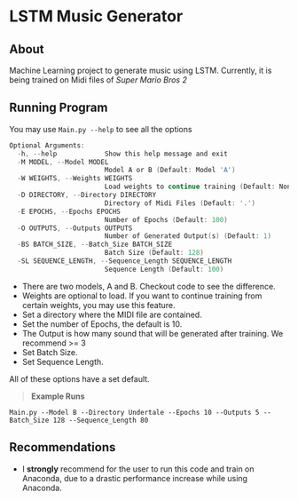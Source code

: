 # LSTM Music Generator

## About
Machine Learning project to generate music using LSTM.
Currently, it is being trained on Midi files of *Super Mario Bros 2*

## Running Program
You may use `Main.py --help` to see all the options
```C
Optional Arguments:
  -h, --help            Show this help message and exit
  -M MODEL, --Model MODEL
                        Model A or B (Default: Model 'A')
  -W WEIGHTS, --Weights WEIGHTS
                        Load weights to continue training (Default: None)
  -D DIRECTORY, --Directory DIRECTORY
                        Directory of Midi Files (Default: '.')
  -E EPOCHS, --Epochs EPOCHS
                        Number of Epochs (Default: 100)
  -O OUTPUTS, --Outputs OUTPUTS
                        Number of Generated Output(s) (Default: 1)
  -BS BATCH_SIZE, --Batch_Size BATCH_SIZE
                        Batch Size (Default: 128)
  -SL SEQUENCE_LENGTH, --Sequence_Length SEQUENCE_LENGTH
                        Sequence Length (Default: 100)
```

* There are two models, A and B. Checkout code to see the difference.
* Weights are optional to load. If you want to continue training from certain weights, you may use this feature.
* Set a directory where the MIDI file are contained.
* Set the number of Epochs, the default is 10.
* The Output is how many sound that will be generated after training. We recommend >= 3 
* Set Batch Size.
* Set Sequence Length.

All of these options have a set default.

> **Example Runs**

`Main.py --Model B --Directory Undertale --Epochs 10 --Outputs 5 --Batch_Size 128 --Sequence_Length 80`

## Recommendations
* I **strongly** recommend for the user to run this code and train on Anaconda, due to a drastic performance increase while using Anaconda.

